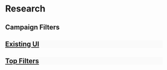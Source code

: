 # Research

## Campaign Filters

<h2 style="background-color:#fafafa"><a href="campaignFilters/src/existing.html">Existing UI</a></h2>

<h2 style="background-color:#fafafa"><a href="campaignFilters/src/top_filters.html">Top Filters</a></h2>


